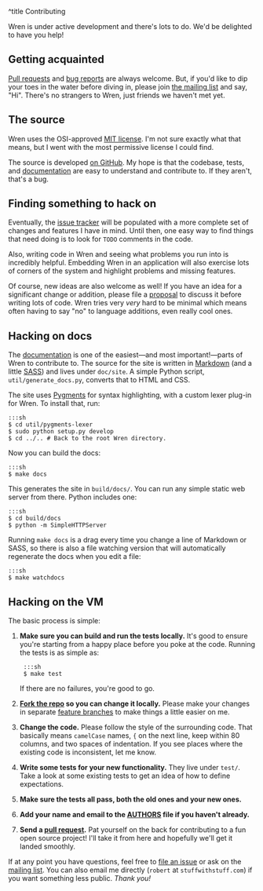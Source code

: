 ^title Contributing

Wren is under active development and there's lots to do. We'd be delighted to
have you help!

## Getting acquainted

[Pull requests][pull request] and [bug reports][issue] are always welcome. But,
if you'd like to dip your toes in the water before diving in, please join
 [the mailing list][list] and say, "Hi". There's no strangers to Wren, just
friends we haven't met yet.

## The source

Wren uses the OSI-approved [MIT license][mit]. I'm not sure exactly what that
means, but I went with the most permissive license I could find.

The source is developed [on GitHub][github]. My hope is that the codebase,
tests, and [documentation][docs] are easy to understand and contribute to. If
they aren't, that's a bug.

## Finding something to hack on

Eventually, the [issue tracker][issue] will be populated with a more complete
set of changes and features I have in mind. Until then, one easy way to find
things that need doing is to look for `TODO` comments in the code.

Also, writing code in Wren and seeing what problems you run into is incredibly
helpful. Embedding Wren in an application will also exercise lots of corners of
the system and highlight problems and missing features.

Of course, new ideas are also welcome as well! If you have an idea for a
significant change or addition, please file a [proposal][] to discuss it
before writing lots of code. Wren tries very *very* hard to be minimal which
means often having to say "no" to language additions, even really cool ones.

## Hacking on docs

The [documentation][] is one of the easiest&mdash;and most
important!&mdash;parts of Wren to contribute to. The source for the site is
written in [Markdown][] (and a little [SASS][]) and lives under `doc/site`. A
simple Python script, `util/generate_docs.py`, converts that to HTML and CSS.

[documentation]: /
[markdown]: http://daringfireball.net/projects/markdown/
[sass]: http://sass-lang.com/

The site uses [Pygments][] for syntax highlighting, with a custom lexer plug-in
for Wren. To install that, run:

[pygments]: http://pygments.org

    :::sh
    $ cd util/pygments-lexer
    $ sudo python setup.py develop
    $ cd ../.. # Back to the root Wren directory.

Now you can build the docs:

    :::sh
    $ make docs

This generates the site in `build/docs/`. You can run any simple static web
server from there. Python includes one:

    :::sh
    $ cd build/docs
    $ python -m SimpleHTTPServer

Running `make docs` is a drag every time you change a line of Markdown or SASS,
so there is also a file watching version that will automatically regenerate the
docs when you edit a file:

    :::sh
    $ make watchdocs

## Hacking on the VM

The basic process is simple:

1. **Make sure you can build and run the tests locally.** It's good to ensure
   you're starting from a happy place before you poke at the code. Running the
   tests is as simple as:

        :::sh
        $ make test

    If there are no failures, you're good to go.

2. **[Fork the repo][fork] so you can change it locally.** Please make your
   changes in separate [feature branches][] to make things a little easier on
   me.

3. **Change the code.** Please follow the style of the surrounding code. That
   basically means `camelCase` names, `{` on the next line, keep within 80
   columns, and two spaces of indentation. If you see places where the existing
   code is inconsistent, let me know.

4. **Write some tests for your new functionality.** They live under `test/`.
   Take a look at some existing tests to get an idea of how to define
   expectations.

5. **Make sure the tests all pass, both the old ones and your new ones.**

6. **Add your name and email to the [AUTHORS][] file if you haven't already.**

7. **Send a [pull request][].** Pat yourself on the back for contributing to a
   fun open source project! I'll take it from here and hopefully we'll get it
   landed smoothly.

If at any point you have questions, feel free to [file an issue][issue] or ask
on the [mailing list][list]. You can also email me directly (`robert` at
`stuffwithstuff.com`) if you want something less public. *Thank you!*

[mit]: http://opensource.org/licenses/MIT
[github]: https://github.com/munificent/wren
[fork]: https://help.github.com/articles/fork-a-repo/
[docs]: https://github.com/munificent/wren/tree/master/doc/site
[issue]: https://github.com/munificent/wren/issues
[proposal]: https://github.com/munificent/wren/labels/proposal
[feature branches]: https://www.atlassian.com/git/tutorials/comparing-workflows/centralized-workflow
[authors]: https://github.com/munificent/wren/tree/master/AUTHORS
[pull request]: https://github.com/munificent/wren/pulls
[list]: https://groups.google.com/forum/#!forum/wren-lang
